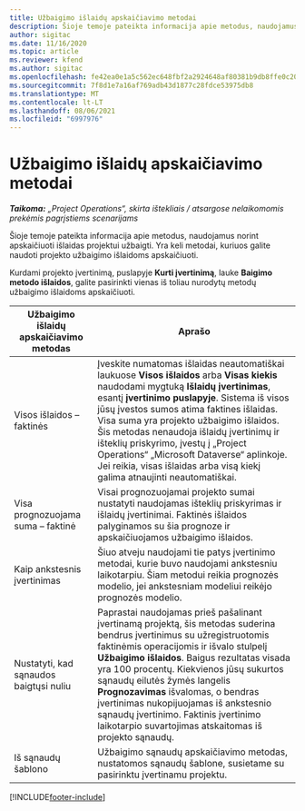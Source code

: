```yaml
---
title: Užbaigimo išlaidų apskaičiavimo metodai
description: Šioje temoje pateikta informacija apie metodus, naudojamus norint apskaičiuoti išlaidas projektui užbaigti.
author: sigitac
ms.date: 11/16/2020
ms.topic: article
ms.reviewer: kfend
ms.author: sigitac
ms.openlocfilehash: fe42ea0e1a5c562ec648fbf2a2924648af80381b9db8ffe0c209cb5247bb2ba2
ms.sourcegitcommit: 7f8d1e7a16af769adb43d1877c28fdce53975db8
ms.translationtype: MT
ms.contentlocale: lt-LT
ms.lasthandoff: 08/06/2021
ms.locfileid: "6997976"
---
```

# <a name="cost-to-complete-methods"></a>Užbaigimo išlaidų apskaičiavimo metodai

_**Taikoma:** „Project Operations“, skirta ištekliais / atsargose nelaikomomis prekėmis pagrįstiems scenarijams_

Šioje temoje pateikta informacija apie metodus, naudojamus norint apskaičiuoti išlaidas projektui užbaigti. Yra keli metodai, kuriuos galite naudoti projekto užbaigimo išlaidoms apskaičiuoti. 

Kurdami projekto įvertinimą, puslapyje **Kurti įvertinimą**, lauke **Baigimo metodo išlaidos**, galite pasirinkti vienas iš toliau nurodytų metodų užbaigimo išlaidoms apskaičiuoti.

| Užbaigimo išlaidų apskaičiavimo metodas    | Aprašo                                                                                                                                                                                                                                                                                                                                                                                                                                                                                        |
|------------------------------|----------------------------------------------------------------------------------------------------------------------------------------------------------------------------------------------------------------------------------------------------------------------------------------------------------------------------------------------------------------------------------------------------------------------------------------------------------------------------------------------------|
| Visos išlaidos – faktinės            | Įveskite numatomas išlaidas neautomatiškai laukuose **Visos išlaidos** arba **Visas kiekis** naudodami mygtuką **Išlaidų įvertinimas**, esantį **įvertinimo puslapyje**. Sistema iš visos jūsų įvestos sumos atima faktines išlaidas. Visa suma yra projekto užbaigimo išlaidos. Šis metodas nenaudoja išlaidų įvertinimų ir išteklių priskyrimo, įvestų į „Project Operations“ „Microsoft Dataverse“ aplinkoje. Jei reikia, visas išlaidas arba visą kiekį galima atnaujinti neautomatiškai.  |
| Visa prognozuojama suma – faktinė        | Visai prognozuojamai projekto sumai nustatyti naudojamas išteklių priskyrimas ir išlaidų įvertinimai. Faktinės išlaidos palyginamos su šia prognoze ir apskaičiuojamos užbaigimo išlaidos.                                                                                                                                                                                                                                                                          |
| Kaip ankstesnis įvertinimas         | Šiuo atveju naudojami tie patys įvertinimo metodai, kurie buvo naudojami ankstesniu laikotarpiu. Šiam metodui reikia prognozės modelio, jei ankstesniam modeliui reikėjo prognozės modelio.                                                                                                                                                                                                                                                                                                                           |
| Nustatyti, kad sąnaudos baigtųsi nuliu | Paprastai naudojamas prieš pašalinant įvertinamą projektą, šis metodas suderina bendrus įvertinimus su užregistruotomis faktinėmis operacijomis ir išvalo stulpelį **Užbaigimo išlaidos**. Baigus rezultatas visada yra 100 procentų. Kiekvienos jūsų sukurtos sąnaudų eilutės žymės langelis **Prognozavimas** išvalomas, o bendras įvertinimas nukopijuojamas iš ankstesnio sąnaudų įvertinimo. Faktinis įvertinimo laikotarpio suvartojimas atskaitomas iš projekto sąnaudų.              |
| Iš sąnaudų šablono           | Užbaigimo sąnaudų apskaičiavimo metodas, nustatomos sąnaudų šablone, susietame su pasirinktu įvertinamu projektu.                                                                                                                                                                                                                                                                                                                                                                          |


[!INCLUDE[footer-include](../includes/footer-banner.md)]